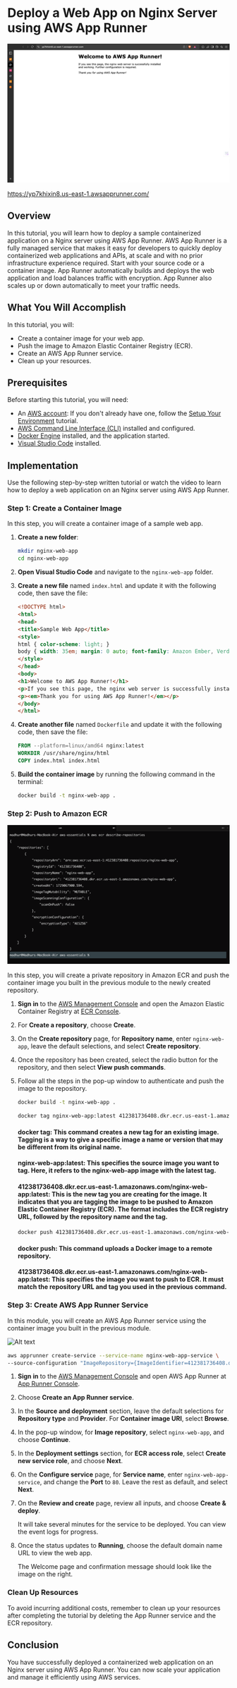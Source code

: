 

# Deploy a Web App on Nginx Server using AWS App Runner

![Alt text](image1.png)


https://yp7khixin8.us-east-1.awsapprunner.com/

## Overview

In this tutorial, you will learn how to deploy a sample containerized application on a Nginx server using AWS App Runner. AWS App Runner is a fully managed service that makes it easy for developers to quickly deploy containerized web applications and APIs, at scale and with no prior infrastructure experience required. Start with your source code or a container image. App Runner automatically builds and deploys the web application and load balances traffic with encryption. App Runner also scales up or down automatically to meet your traffic needs.

## What You Will Accomplish

In this tutorial, you will:
- Create a container image for your web app.
- Push the image to Amazon Elastic Container Registry (ECR).
- Create an AWS App Runner service.
- Clean up your resources.

## Prerequisites

Before starting this tutorial, you will need:
- An [AWS account](https://aws.amazon.com/): If you don't already have one, follow the [Setup Your Environment](https://docs.aws.amazon.com/cli/latest/userguide/cli-configure-quickstart.html) tutorial.
- [AWS Command Line Interface (CLI)](https://aws.amazon.com/cli/) installed and configured.
- [Docker Engine](https://www.docker.com/get-started) installed, and the application started.
- [Visual Studio Code](https://code.visualstudio.com/) installed.

## Implementation

Use the following step-by-step written tutorial or watch the video to learn how to deploy a web application on an Nginx server using AWS App Runner.

### Step 1: Create a Container Image

In this step, you will create a container image of a sample web app.

1. **Create a new folder**:
   ```bash
   mkdir nginx-web-app
   cd nginx-web-app
   ```

2. **Open Visual Studio Code** and navigate to the `nginx-web-app` folder.

3. **Create a new file** named `index.html` and update it with the following code, then save the file:
   ```html
   <!DOCTYPE html>
   <html>
   <head>
   <title>Sample Web App</title>
   <style>
   html { color-scheme: light; }
   body { width: 35em; margin: 0 auto; font-family: Amazon Ember, Verdana, Arial, sans-serif; }
   </style>
   </head>
   <body>
   <h1>Welcome to AWS App Runner!</h1>
   <p>If you see this page, the nginx web server is successfully installed and working. Further configuration is required.</p>
   <p><em>Thank you for using AWS App Runner!</em></p>
   </body>
   </html>
   ```

4. **Create another file** named `Dockerfile` and update it with the following code, then save the file:
   ```dockerfile
   FROM --platform=linux/amd64 nginx:latest
   WORKDIR /usr/share/nginx/html
   COPY index.html index.html
   ```

5. **Build the container image** by running the following command in the terminal:
   ```bash
   docker build -t nginx-web-app .
   ```

### Step 2: Push to Amazon ECR

![Alt text](image2.png)

In this step, you will create a private repository in Amazon ECR and push the container image you built in the previous module to the newly created repository.

1. **Sign in** to the [AWS Management Console](https://aws.amazon.com/console/) and open the Amazon Elastic Container Registry at [ECR Console](https://console.aws.amazon.com/ecr/home).

2. For **Create a repository**, choose **Create**.

3. On the **Create repository** page, for **Repository name**, enter `nginx-web-app`, leave the default selections, and select **Create repository**.

4. Once the repository has been created, select the radio button for the repository, and then select **View push commands**.

5. Follow all the steps in the pop-up window to authenticate and push the image to the repository.


    ```bash
   docker build -t nginx-web-app .
   ```
   
   ```bash
   docker tag nginx-web-app:latest 412381736408.dkr.ecr.us-east-1.amazonaws.com/nginx-web-app:latest.
   ```
   #### docker tag: This command creates a new tag for an existing image. Tagging is a way to give a specific image a name or version that may be different from its original name.
    ####    nginx-web-app:latest: This specifies the source image you want to tag. Here, it refers to the nginx-web-app image with the latest tag.
   #### 412381736408.dkr.ecr.us-east-1.amazonaws.com/nginx-web-app:latest: This is the new tag you are creating for the image. It indicates that you are tagging the image to be pushed to Amazon Elastic Container Registry (ECR). The format includes the ECR registry URL, followed by the repository name and the tag.
   
    ```bash
    docker push 412381736408.dkr.ecr.us-east-1.amazonaws.com/nginx-web-app:latest
   ```
   #### docker push: This command uploads a Docker image to a remote repository.
   #### 412381736408.dkr.ecr.us-east-1.amazonaws.com/nginx-web-app:latest: This specifies the image you want to push to ECR. It must match the repository URL and tag you used in the previous command.

### Step 3: Create AWS App Runner Service

In this module, you will create an AWS App Runner service using the container image you built in the previous module.

![Alt text](image3.png)

 ```bash
 aws apprunner create-service --service-name nginx-web-app-service \
--source-configuration "ImageRepository={ImageIdentifier=412381736408.dkr.ecr.us-east-1.amazonaws.com/nginx-web-app:latest, ImageRepositoryType=ECR, ImageConfiguration={Port=80}}, AuthenticationConfiguration={AccessRoleArn=arn:aws:iam::123456789012:role/AppRunnerECRAccessRole}"
```

1. **Sign in** to the [AWS Management Console](https://aws.amazon.com/console/) and open AWS App Runner at [App Runner Console](https://console.aws.amazon.com/apprunner/home).

2. Choose **Create an App Runner service**.

3. In the **Source and deployment** section, leave the default selections for **Repository type** and **Provider**. For **Container image URI**, select **Browse**.

4. In the pop-up window, for **Image repository**, select `nginx-web-app`, and choose **Continue**.

5. In the **Deployment settings** section, for **ECR access role**, select **Create new service role**, and choose **Next**.

6. On the **Configure service** page, for **Service name**, enter `nginx-web-app-service`, and change the **Port** to `80`. Leave the rest as default, and select **Next**.

7. On the **Review and create** page, review all inputs, and choose **Create & deploy**.

   It will take several minutes for the service to be deployed. You can view the event logs for progress.

8. Once the status updates to **Running**, choose the default domain name URL to view the web app.

   The Welcome page and confirmation message should look like the image on the right.

### Clean Up Resources

To avoid incurring additional costs, remember to clean up your resources after completing the tutorial by deleting the App Runner service and the ECR repository.

## Conclusion

You have successfully deployed a containerized web application on an Nginx server using AWS App Runner. You can now scale your application and manage it efficiently using AWS services.
```

